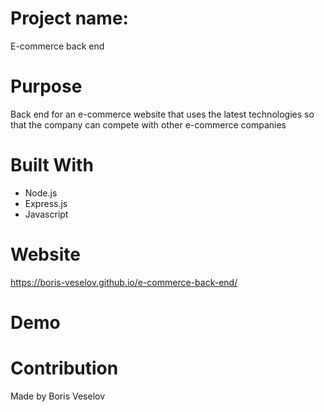 # Project name: 

E-commerce back end

# Purpose

Back end for an e-commerce website that uses the latest technologies
so that the company can compete with other e-commerce companies

# Built With

* Node.js
* Express.js
* Javascript

# Website

 https://boris-veselov.github.io/e-commerce-back-end/

# Demo

# Contribution

Made by Boris Veselov
